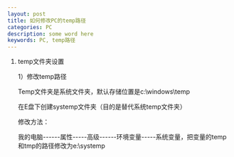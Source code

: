 ```yaml
---
layout: post
title: 如何修改PC的temp路径
categories: PC
description: some word here
keywords: PC, temp路径
---
```


1. temp文件夹设置

	
	1）修改temp路径
	 
	 
	Temp文件夹是系统文件夹，默认存储位置是c:\windows\temp
	
	
	在E盘下创建systemp文件夹（目的是替代系统temp文件夹）
	
	
	修改方法：
	
	
	我的电脑------属性-----高级------环境变量-----系统变量，把变量的temp和tmp的路径修改为e:\systemp